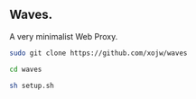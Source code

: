 ## Waves.

A very minimalist Web Proxy.

```bash
sudo git clone https://github.com/xojw/waves

cd waves

sh setup.sh
```
